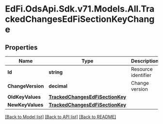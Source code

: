# EdFi.OdsApi.Sdk.v71.Models.All.TrackedChangesEdFiSectionKeyChange

## Properties

Name | Type | Description | Notes
------------ | ------------- | ------------- | -------------
**Id** | **string** | Resource identifier | [optional] 
**ChangeVersion** | **decimal** | Change version | [optional] 
**OldKeyValues** | [**TrackedChangesEdFiSectionKey**](TrackedChangesEdFiSectionKey.md) |  | [optional] 
**NewKeyValues** | [**TrackedChangesEdFiSectionKey**](TrackedChangesEdFiSectionKey.md) |  | [optional] 

[[Back to Model list]](../../README.md#documentation-for-models) [[Back to API list]](../../README.md#documentation-for-api-endpoints) [[Back to README]](../../README.md)

